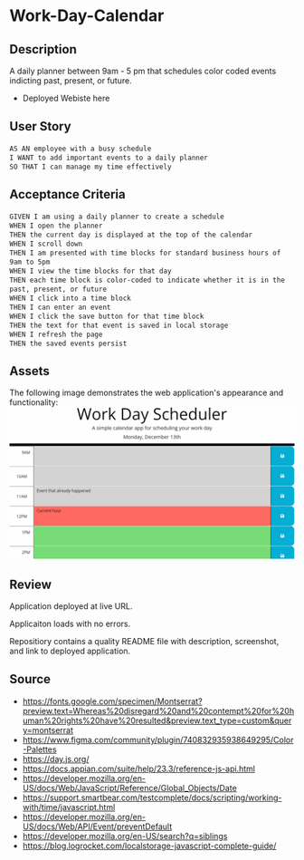 # Work-Day-Calendar

## Description

A daily planner between 9am - 5 pm that schedules color coded events indicting past, present, or future.
  
* Deployed Webiste here

## User Story

```
AS AN employee with a busy schedule
I WANT to add important events to a daily planner
SO THAT I can manage my time effectively
```

## Acceptance Criteria 
```
GIVEN I am using a daily planner to create a schedule
WHEN I open the planner
THEN the current day is displayed at the top of the calendar
WHEN I scroll down
THEN I am presented with time blocks for standard business hours of 9am to 5pm
WHEN I view the time blocks for that day
THEN each time block is color-coded to indicate whether it is in the past, present, or future
WHEN I click into a time block
THEN I can enter an event
WHEN I click the save button for that time block
THEN the text for that event is saved in local storage
WHEN I refresh the page
THEN the saved events persist
```

## Assets

The following image demonstrates the web application's appearance and functionality:
![](Assets/05-third-party-apis-homework-demo.gif) 

## Review

Application deployed at live URL.

Applicaiton loads with no errors.

Repositiory contains a quality README file with description, screenshot, and link to deployed application.

## Source
* https://fonts.google.com/specimen/Montserrat?preview.text=Whereas%20disregard%20and%20contempt%20for%20human%20rights%20have%20resulted&preview.text_type=custom&query=montserrat
* https://www.figma.com/community/plugin/740832935938649295/Color-Palettes
* https://day.js.org/
* https://docs.appian.com/suite/help/23.3/reference-js-api.html 
* https://developer.mozilla.org/en-US/docs/Web/JavaScript/Reference/Global_Objects/Date
* https://support.smartbear.com/testcomplete/docs/scripting/working-with/time/javascript.html 
* https://developer.mozilla.org/en-US/docs/Web/API/Event/preventDefault 
* https://developer.mozilla.org/en-US/search?q=siblings
* https://blog.logrocket.com/localstorage-javascript-complete-guide/




